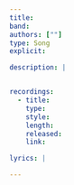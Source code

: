 ```yaml
---
title: 
band: 
authors: [""]
type: Song
explicit: 

description: |


recordings:
  - title: 
    type: 
    style: 
    length: 
    released: 
    link: 

lyrics: |

---
```

